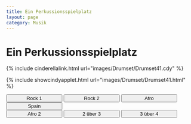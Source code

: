 ```yaml
---
title: Ein Perkussionsspielplatz
layout: page
category: Musik
---
```


# Ein Perkussionsspielplatz

{% include cinderellalink.html url="images/Drumset/Drumset41.cdy" %}

{% include showcindyapplet.html url="images/Drumset/Drumset41.html" %}


<input type="button" value="Rock 1" style="width: 150px;" onclick="doScript(statement[0])" />
<input type="button" value="Rock 2" style="width: 150px;" onclick="doScript(statement[1])" />
<input type="button" value="Afro" style="width: 150px;" onclick="doScript(statement[2])" />
<input type="button" value="Spain" style="width: 150px;" onclick="doScript(statement[3])" /><br />
<input type="button" value="Afro 2" style="width: 150px;" onclick="doScript(statement[4])" />
<input type="button" value="2 über 3" style="width: 150px;" onclick="doScript(statement[5])" />
<input type="button" value="3 über 4" style="width: 150px;" onclick="doScript(statement[6])" /><br />

<script language="JavaScript" type="text/javascript">
		function doScript(c)
		{
			cdy.evokeCS(c);
		};
               cc='"';
</script>

<script type="text/javascript">
var statement=new Array()
statement[0]='(load([[[3,-9,8],[6,-9,8],[9,-9,8],[15,-9,8],[4,-8,3],[12,-8,3],[2,-7,6],[6,-7,6],[10,-7,6],[14,-7,6],[14,0,6],[0,-1,6],[4,-1,6],[8,-1,6],[12,-1,6],[13,1,6],[0,-9,8]],0,16,4,22]);)'
statement[1]='(load([[[0,-9,8],[8,-9,8],[2,-9,8],[11,-9,8],[3.99,-8,6],[9,-8,6],[12,-8,6],[0,-7,6],[2,-7,6],[4,-7,6],[6,-7,6],[8,-7,6],[10,-7,6],[12,-7,6],[14,-7,6],[0,-3,8],[4,-3,6],[8,-3,6],[12,-3,6],[1,-3,3],[2,-3,3],[3,-3,3],[5,-3,3],[6,-3,3],[7,-3,3],[9,-3,3],[10,-3,3],[11,-3,3],[13,-3,3],[14,-3,3],[10,-4,3],[9,-5,3],[6.75,-5,3],[1.02,-2,8],[5,-2,6],[12,-2,6],[9,-2,3],[8,0,8],[2,2,6],[5,2,6],[8,2,6],[11,2,6],[14,2,6],[15,-3,3]],0,16,4,21.39]);)'
statement[2]='(load([[[2,5,8],[6,5,8],[10,5,8],[12,5,8],[14,5,8],[0,-9,8],[8,-9,8],[4,-8,6],[10,-8,6],[12,-8,6],[6.03,-1,8],[0,0,6],[10,0,6],[2.5,0,6],[5,0,6],[7.5,0,6],[6,-2,6],[7.6,-2,6],[10.8,-2,6],[9.2,-2,6],[12.4,-2,6],[14,-2,6]],0,16,4,22]);)'
statement[3]='(load([[[4,-9,8],[8,-9,8],[0,-9,6],[6,-9,6],[12,-9,6],[0,-3,8],[2,-3,8],[4,-3,8],[6,-3,8],[8,-3,8],[10,-3,8],[12,-3,8],[14,-3,8],[2.67,-3,6],[3.33,-3,6],[6.67,-3,6],[7.33,-3,6],[10.67,-3,6],[11.33,-3,6],[2,-2,6],[3,-2,6],[4,-2,6],[6,-2,6],[7,-2,6],[8,-2,6],[2,2,6],[6,2,6],[10,2,6],[10,-1,6]],0,16,4,22]);)'
statement[4]='(load([[[0,-9,8],[0,-2,8],[12,-2,8],[4,-2,8],[8,-2,8],[2,-2,3],[6,-2,3],[10,-2,3],[0.04,-3,8],[6,-3,8],[12,-3,8],[2,-3,3],[4,-3,3],[8,-3,3],[10,-3,3],[0,2,8],[12,2,8],[2.4,2,6],[4.8,2,6],[7.2,2,6],[9.6,2,6],[3.06,0,6],[9,0,6],[14,5,3],[15,5,3]],0,16,4,22]);)'
statement[5]='(load([[[0,-6,8],[0,-1,8],[4,-1,8],[8,-1,8],[0,1,8],[2.67,1,8],[5.33,1,8],[8,1,8],[8,-6,8],[0,4,3],[1.33,4,3],[2.67,4,3],[4,4,3],[5.33,4,3],[8,4,3],[6.67,4,3]],0,8,8,19.18]); )'
statement[6]='(load([[[0,-6,8],[0,-1,8],[2,-1,8],[4,-1,8],[6,-1,8],[8,-1,8],[0,1,8],[2.67,1,8],[5.33,1,8],[8,1,8],[8,-6,8],[0,4,3],[0.67,4,3],[2,4,3],[3.33,4,3],[4.67,4,3],[5.33,4,3],[6,4,3],[6.67,4,3],[8,4,3],[1.33,4,3],[2.67,4,3],[4,4,3],[7.33,4,3]],0,8,8,19.18]);)'
</script>
